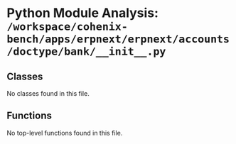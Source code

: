 # Python Module Analysis: `/workspace/cohenix-bench/apps/erpnext/erpnext/accounts/doctype/bank/__init__.py`

## Classes

No classes found in this file.


## Functions

No top-level functions found in this file.
